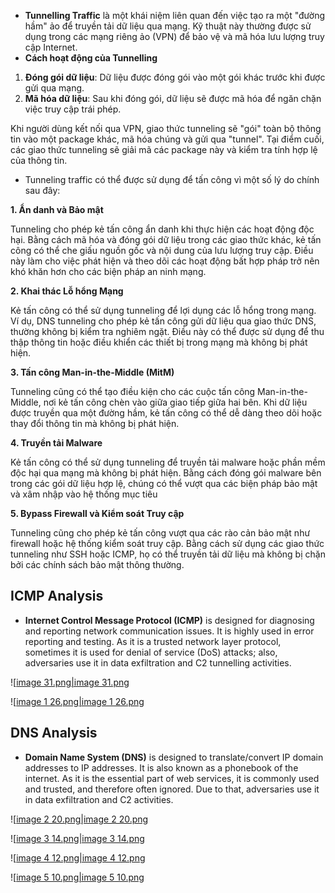 - **Tunnelling Traffic** là một khái niệm liên quan đến việc tạo ra một "đường hầm" ảo để truyền tải dữ liệu qua mạng. Kỹ thuật này thường được sử dụng trong các mạng riêng ảo (VPN) để bảo vệ và mã hóa lưu lượng truy cập Internet.
- **Cách hoạt động của Tunnelling**

1. **Đóng gói dữ liệu**: Dữ liệu được đóng gói vào một gói khác trước khi được gửi qua mạng.
2. **Mã hóa dữ liệu**: Sau khi đóng gói, dữ liệu sẽ được mã hóa để ngăn chặn việc truy cập trái phép.

Khi người dùng kết nối qua VPN, giao thức tunneling sẽ "gói" toàn bộ thông tin vào một package khác, mã hóa chúng và gửi qua "tunnel". Tại điểm cuối, các giao thức tunneling sẽ giải mã các package này và kiểm tra tính hợp lệ của thông tin.

- Tunneling traffic có thể được sử dụng để tấn công vì một số lý do chính sau đây:

**1. Ẩn danh và Bảo mật**

Tunneling cho phép kẻ tấn công ẩn danh khi thực hiện các hoạt động độc hại. Bằng cách mã hóa và đóng gói dữ liệu trong các giao thức khác, kẻ tấn công có thể che giấu nguồn gốc và nội dung của lưu lượng truy cập. Điều này làm cho việc phát hiện và theo dõi các hoạt động bất hợp pháp trở nên khó khăn hơn cho các biện pháp an ninh mạng.

**2. Khai thác Lỗ hổng Mạng**

Kẻ tấn công có thể sử dụng tunneling để lợi dụng các lỗ hổng trong mạng. Ví dụ, DNS tunneling cho phép kẻ tấn công gửi dữ liệu qua giao thức DNS, thường không bị kiểm tra nghiêm ngặt. Điều này có thể được sử dụng để thu thập thông tin hoặc điều khiển các thiết bị trong mạng mà không bị phát hiện.

**3. Tấn công Man-in-the-Middle (MitM)**

Tunneling cũng có thể tạo điều kiện cho các cuộc tấn công Man-in-the-Middle, nơi kẻ tấn công chèn vào giữa giao tiếp giữa hai bên. Khi dữ liệu được truyền qua một đường hầm, kẻ tấn công có thể dễ dàng theo dõi hoặc thay đổi thông tin mà không bị phát hiện.

**4. Truyền tải Malware**

Kẻ tấn công có thể sử dụng tunneling để truyền tải malware hoặc phần mềm độc hại qua mạng mà không bị phát hiện. Bằng cách đóng gói malware bên trong các gói dữ liệu hợp lệ, chúng có thể vượt qua các biện pháp bảo mật và xâm nhập vào hệ thống mục tiêu

**5. Bypass Firewall và Kiểm soát Truy cập**

Tunneling cũng cho phép kẻ tấn công vượt qua các rào cản bảo mật như firewall hoặc hệ thống kiểm soát truy cập. Bằng cách sử dụng các giao thức tunneling như SSH hoặc ICMP, họ có thể truyền tải dữ liệu mà không bị chặn bởi các chính sách bảo mật thông thường.

## ICMP Analysis

- **Internet Control Message Protocol (ICMP)** is designed for diagnosing and reporting network communication issues. It is highly used in error reporting and testing. As it is a trusted network layer protocol, sometimes it is used for denial of service (DoS) attacks; also, adversaries use it in data exfiltration and C2 tunnelling activities.

![[image 31.png|image 31.png](../../../../../../../Image/image%2031.png)

![[image 1 26.png|image 1 26.png](../../../../../../../Image/image%201%2026.png)

## DNS Analysis

- **Domain Name System (DNS)** is designed to translate/convert IP domain addresses to IP addresses. It is also known as a phonebook of the internet. As it is the essential part of web services, it is commonly used and trusted, and therefore often ignored. Due to that, adversaries use it in data exfiltration and C2 activities.

![[image 2 20.png|image 2 20.png](../../../../../../../Image/image%202%2020.png)

![[image 3 14.png|image 3 14.png](../../../../../../../Image/image%203%2014.png)

![[image 4 12.png|image 4 12.png](../../../../../../../Image/image%204%2012.png)

![[image 5 10.png|image 5 10.png](../../../../../../../Image/image%205%2010.png)